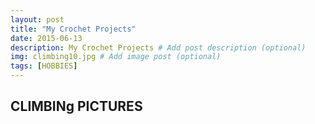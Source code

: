```yaml
---
layout: post
title: "My Crochet Projects"
date: 2015-06-13
description: My Crochet Projects # Add post description (optional)
img: climbing10.jpg # Add image post (optional)
tags: [HOBBIES]
---
```


## CLIMBINg PICTURES




